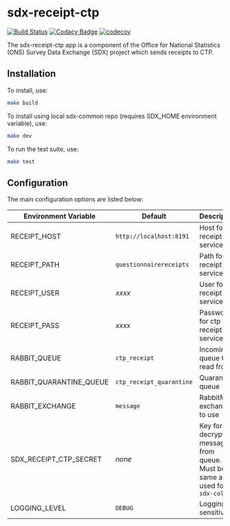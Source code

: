# sdx-receipt-ctp

[![Build Status](https://travis-ci.org/ONSdigital/sdx-receipt-ctp.svg?branch=develop)](https://travis-ci.org/ONSdigital/sdx-receipt-ctp) [![Codacy Badge](https://api.codacy.com/project/badge/Grade/5cfc9ead5af24a7983e4dd203bd81710)](https://www.codacy.com/app/ons-sdc/sdx-receipt-ctp?utm_source=github.com&amp;utm_medium=referral&amp;utm_content=ONSdigital/sdx-receipt-ctp&amp;utm_campaign=Badge_Grade) [![codecov](https://codecov.io/gh/ONSdigital/sdx-receipt-ctp/branch/develop/graph/badge.svg)](https://codecov.io/gh/ONSdigital/sdx-receipt-ctp)

The sdx-receipt-ctp app is a component of the Office for National Statistics (ONS) Survey Data Exchange (SDX) project which sends receipts to CTP.

## Installation

To install, use:

```bash
make build
```

To install using local sdx-common repo (requires SDX_HOME environment variable), use:

```bash
make dev
```

To run the test suite, use:

```bash
make test
```

## Configuration

The main configuration options are listed below:

| Environment Variable            | Default                 | Description
|---------------------------------|-------------------------|--------------
| RECEIPT_HOST                    | `http://localhost:8191` | Host for ctp receipt service
| RECEIPT_PATH                    | `questionnairereceipts` | Path for ctp receipt service
| RECEIPT_USER                    | _xxxx_                  | User for ctp receipt service
| RECEIPT_PASS                    | _xxxx_                  | Password for ctp receipt service
| RABBIT_QUEUE                    | `ctp_receipt`           | Incoming queue to read from
| RABBIT_QUARANTINE_QUEUE         | `ctp_receipt_quarantine`| Quarantine queue
| RABBIT_EXCHANGE                 | `message`               | RabbitMQ exchange to use
| SDX_RECEIPT_CTP_SECRET          | _none_                  | Key for decrypting messages from queue. Must be the same as used for ``sdx-collect``
| LOGGING_LEVEL                   | `DEBUG`                 | Logging sensitivity
